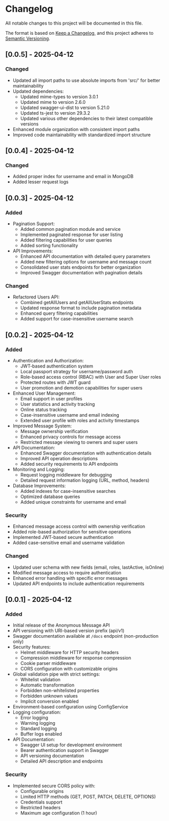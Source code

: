 # Changelog

All notable changes to this project will be documented in this file.

The format is based on [Keep a Changelog](https://keepachangelog.com/en/1.0.0/),
and this project adheres to [Semantic Versioning](https://semver.org/spec/v2.0.0.html).

## [0.0.5] - 2025-04-12

### Changed

- Updated all import paths to use absolute imports from 'src/' for better maintainability
- Updated dependencies:
  - Updated mime-types to version 3.0.1
  - Updated mime to version 2.6.0
  - Updated swagger-ui-dist to version 5.21.0
  - Updated ts-jest to version 29.3.2
  - Updated various other dependencies to their latest compatible versions
- Enhanced module organization with consistent import paths
- Improved code maintainability with standardized import structure

## [0.0.4] - 2025-04-12

### Changed

- Added proper index for username and email in MongoDB
- Added lesser request logs

## [0.0.3] - 2025-04-12

### Added

- Pagination Support:
  - Added common pagination module and service
  - Implemented paginated response for user listing
  - Added filtering capabilities for user queries
  - Added sorting functionality
- API Improvements:
  - Enhanced API documentation with detailed query parameters
  - Added new filtering options for username and message count
  - Consolidated user stats endpoints for better organization
  - Improved Swagger documentation with pagination details

### Changed

- Refactored Users API:
  - Combined getAllUsers and getAllUserStats endpoints
  - Updated response format to include pagination metadata
  - Enhanced query filtering capabilities
  - Added support for case-insensitive username search

## [0.0.2] - 2025-04-12

### Added

- Authentication and Authorization:
  - JWT-based authentication system
  - Local passport strategy for username/password auth
  - Role-based access control (RBAC) with User and Super User roles
  - Protected routes with JWT guard
  - User promotion and demotion capabilities for super users
- Enhanced User Management:
  - Email support in user profiles
  - User statistics and activity tracking
  - Online status tracking
  - Case-insensitive username and email indexing
  - Extended user profile with roles and activity timestamps
- Improved Message System:
  - Message ownership verification
  - Enhanced privacy controls for message access
  - Restricted message viewing to owners and super users
- API Documentation:
  - Enhanced Swagger documentation with authentication details
  - Improved API operation descriptions
  - Added security requirements to API endpoints
- Monitoring and Logging:
  - Request logging middleware for debugging
  - Detailed request information logging (URL, method, headers)
- Database Improvements:
  - Added indexes for case-insensitive searches
  - Optimized database queries
  - Added unique constraints for username and email

### Security

- Enhanced message access control with ownership verification
- Added role-based authorization for sensitive operations
- Implemented JWT-based secure authentication
- Added case-sensitive email and username validation

### Changed

- Updated user schema with new fields (email, roles, lastActive, isOnline)
- Modified message access to require authentication
- Enhanced error handling with specific error messages
- Updated API endpoints to include authentication requirements

## [0.0.1] - 2025-04-12

### Added

- Initial release of the Anonymous Message API
- API versioning with URI-based version prefix (api/v1)
- Swagger documentation available at `/docs` endpoint (non-production only)
- Security features:
  - Helmet middleware for HTTP security headers
  - Compression middleware for response compression
  - Cookie parser middleware
  - CORS configuration with customizable origins
- Global validation pipe with strict settings:
  - Whitelist validation
  - Automatic transformation
  - Forbidden non-whitelisted properties
  - Forbidden unknown values
  - Implicit conversion enabled
- Environment-based configuration using ConfigService
- Logging configuration:
  - Error logging
  - Warning logging
  - Standard logging
  - Buffer logs enabled
- API Documentation:
  - Swagger UI setup for development environment
  - Bearer authentication support in Swagger
  - API versioning documentation
  - Detailed API description and endpoints

### Security

- Implemented secure CORS policy with:
  - Configurable origins
  - Limited HTTP methods (GET, POST, PATCH, DELETE, OPTIONS)
  - Credentials support
  - Restricted headers
  - Maximum age configuration (1 hour)
